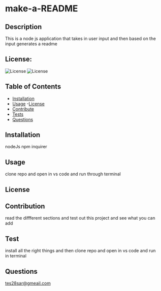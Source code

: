 # make-a-README

  ## Description 
  This is a node js application that takes in user input and then based on the input generates a readme
 
  ## License:
  ![License](https://img.shields.io/badge/License--green.svg)
  ![License](https://img.shields.io/badge/License--blue.svg)
  
 
  ## Table of Contents
 
  - [Installation](#installation)
   - [Usage](#usage)
   -[License](#license)
   - [Contribute](#contribute)
   - [Tests](#tests)
  - [Questions](#questions) 
  
  
  ## Installation 
  nodeJs npm inquirer 
 
  ## Usage 
  clone repo and open in vs code and run through terminal 
## License


## Contribution
read the diffferent sections and test out this project and see what you can add

## Test
install all the right things and then clone repo and open in vs code and run in terminal 

## Questions
tes28sar@gmeail.com


  